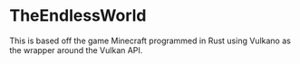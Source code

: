 # TheEndlessWorld
This is based off the game Minecraft programmed in Rust using Vulkano as the wrapper around the Vulkan API.
